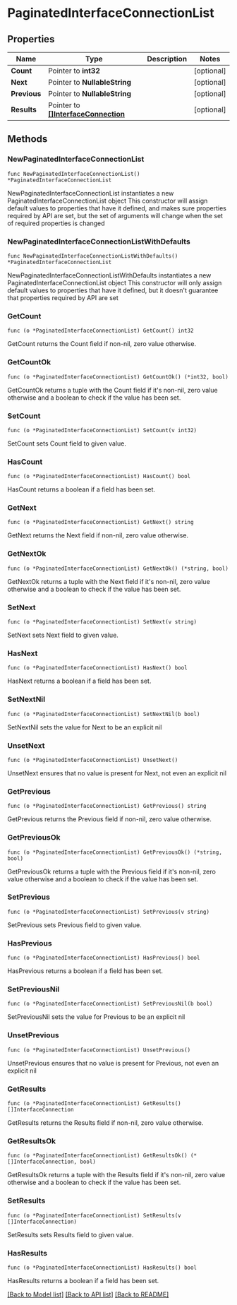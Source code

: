 # PaginatedInterfaceConnectionList

## Properties

Name | Type | Description | Notes
------------ | ------------- | ------------- | -------------
**Count** | Pointer to **int32** |  | [optional] 
**Next** | Pointer to **NullableString** |  | [optional] 
**Previous** | Pointer to **NullableString** |  | [optional] 
**Results** | Pointer to [**[]InterfaceConnection**](InterfaceConnection.md) |  | [optional] 

## Methods

### NewPaginatedInterfaceConnectionList

`func NewPaginatedInterfaceConnectionList() *PaginatedInterfaceConnectionList`

NewPaginatedInterfaceConnectionList instantiates a new PaginatedInterfaceConnectionList object
This constructor will assign default values to properties that have it defined,
and makes sure properties required by API are set, but the set of arguments
will change when the set of required properties is changed

### NewPaginatedInterfaceConnectionListWithDefaults

`func NewPaginatedInterfaceConnectionListWithDefaults() *PaginatedInterfaceConnectionList`

NewPaginatedInterfaceConnectionListWithDefaults instantiates a new PaginatedInterfaceConnectionList object
This constructor will only assign default values to properties that have it defined,
but it doesn't guarantee that properties required by API are set

### GetCount

`func (o *PaginatedInterfaceConnectionList) GetCount() int32`

GetCount returns the Count field if non-nil, zero value otherwise.

### GetCountOk

`func (o *PaginatedInterfaceConnectionList) GetCountOk() (*int32, bool)`

GetCountOk returns a tuple with the Count field if it's non-nil, zero value otherwise
and a boolean to check if the value has been set.

### SetCount

`func (o *PaginatedInterfaceConnectionList) SetCount(v int32)`

SetCount sets Count field to given value.

### HasCount

`func (o *PaginatedInterfaceConnectionList) HasCount() bool`

HasCount returns a boolean if a field has been set.

### GetNext

`func (o *PaginatedInterfaceConnectionList) GetNext() string`

GetNext returns the Next field if non-nil, zero value otherwise.

### GetNextOk

`func (o *PaginatedInterfaceConnectionList) GetNextOk() (*string, bool)`

GetNextOk returns a tuple with the Next field if it's non-nil, zero value otherwise
and a boolean to check if the value has been set.

### SetNext

`func (o *PaginatedInterfaceConnectionList) SetNext(v string)`

SetNext sets Next field to given value.

### HasNext

`func (o *PaginatedInterfaceConnectionList) HasNext() bool`

HasNext returns a boolean if a field has been set.

### SetNextNil

`func (o *PaginatedInterfaceConnectionList) SetNextNil(b bool)`

 SetNextNil sets the value for Next to be an explicit nil

### UnsetNext
`func (o *PaginatedInterfaceConnectionList) UnsetNext()`

UnsetNext ensures that no value is present for Next, not even an explicit nil
### GetPrevious

`func (o *PaginatedInterfaceConnectionList) GetPrevious() string`

GetPrevious returns the Previous field if non-nil, zero value otherwise.

### GetPreviousOk

`func (o *PaginatedInterfaceConnectionList) GetPreviousOk() (*string, bool)`

GetPreviousOk returns a tuple with the Previous field if it's non-nil, zero value otherwise
and a boolean to check if the value has been set.

### SetPrevious

`func (o *PaginatedInterfaceConnectionList) SetPrevious(v string)`

SetPrevious sets Previous field to given value.

### HasPrevious

`func (o *PaginatedInterfaceConnectionList) HasPrevious() bool`

HasPrevious returns a boolean if a field has been set.

### SetPreviousNil

`func (o *PaginatedInterfaceConnectionList) SetPreviousNil(b bool)`

 SetPreviousNil sets the value for Previous to be an explicit nil

### UnsetPrevious
`func (o *PaginatedInterfaceConnectionList) UnsetPrevious()`

UnsetPrevious ensures that no value is present for Previous, not even an explicit nil
### GetResults

`func (o *PaginatedInterfaceConnectionList) GetResults() []InterfaceConnection`

GetResults returns the Results field if non-nil, zero value otherwise.

### GetResultsOk

`func (o *PaginatedInterfaceConnectionList) GetResultsOk() (*[]InterfaceConnection, bool)`

GetResultsOk returns a tuple with the Results field if it's non-nil, zero value otherwise
and a boolean to check if the value has been set.

### SetResults

`func (o *PaginatedInterfaceConnectionList) SetResults(v []InterfaceConnection)`

SetResults sets Results field to given value.

### HasResults

`func (o *PaginatedInterfaceConnectionList) HasResults() bool`

HasResults returns a boolean if a field has been set.


[[Back to Model list]](../README.md#documentation-for-models) [[Back to API list]](../README.md#documentation-for-api-endpoints) [[Back to README]](../README.md)


